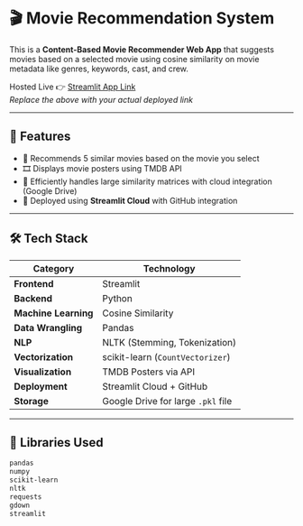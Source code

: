 # 🎬 Movie Recommendation System

This is a **Content-Based Movie Recommender Web App** that suggests movies based on a selected movie using cosine similarity on movie metadata like genres, keywords, cast, and crew.

Hosted Live 👉 [Streamlit App Link](https://movie-recommender-system-io.streamlit.app)  
*Replace the above with your actual deployed link*

---

## 📌 Features

- 🧠 Recommends 5 similar movies based on the movie you select
- 🎞️ Displays movie posters using TMDB API
- 📂 Efficiently handles large similarity matrices with cloud integration (Google Drive)
- 🚀 Deployed using **Streamlit Cloud** with GitHub integration

---

## 🛠️ Tech Stack

| Category | Technology |
|---------|------------|
| **Frontend** | Streamlit |
| **Backend** | Python |
| **Machine Learning** | Cosine Similarity |
| **Data Wrangling** | Pandas |
| **NLP** | NLTK (Stemming, Tokenization) |
| **Vectorization** | scikit-learn (`CountVectorizer`) |
| **Visualization** | TMDB Posters via API |
| **Deployment** | Streamlit Cloud + GitHub |
| **Storage** | Google Drive for large `.pkl` file |

---

## 🧪 Libraries Used

```bash
pandas
numpy
scikit-learn
nltk
requests
gdown
streamlit
